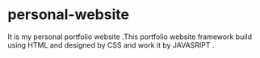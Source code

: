 # personal-website
It is my personal portfolio website .This portfolio website framework build using HTML and designed by CSS and work it by JAVASRIPT .
